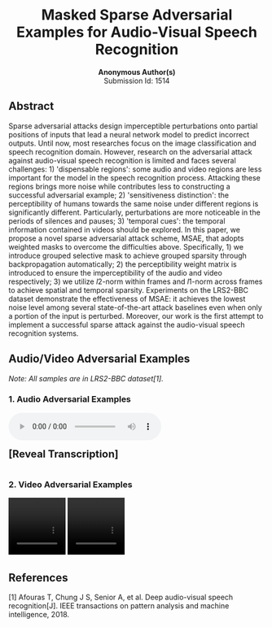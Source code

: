 <h1><center>Masked Sparse Adversarial Examples for Audio-Visual Speech Recognition</center></h1>

<center><b>Anonymous Author(s)</b></center>

<center>Submission Id: 1514</center> 

## Abstract
Sparse adversarial attacks design imperceptible perturbations onto partial positions of inputs that lead a neural network model to predict incorrect outputs. Until now, most researches focus on the image classification and speech recognition domain. However, research on the adversarial attack against audio-visual speech recognition is limited and faces several challenges: 1) 'dispensable regions': some audio and video regions are less important for the model in the speech recognition process. Attacking these regions brings more noise while contributes less to constructing a successful adversarial example; 2) 'sensitiveness distinction': the perceptibility of humans towards the same noise under different regions is significantly different. Particularly, perturbations are more noticeable in the periods of silences and pauses; 3) 'temporal cues': the temporal information contained in videos should be explored. In this paper, we propose a novel sparse adversarial attack scheme, MSAE, that adopts weighted masks to overcome the difficulties above. Specifically, 1) we introduce grouped selective mask to achieve grouped sparsity through backpropagation automatically; 2) the perceptibility weight matrix is introduced to ensure the imperceptibility of the audio and video respectively; 3) we utilize $l2$-norm within frames and $l1$-norm across frames to achieve spatial and temporal sparsity. Experiments on the LRS2-BBC dataset demonstrate the effectiveness of MSAE: it achieves the lowest noise level among several state-of-the-art attack baselines even when only a portion of the input is perturbed. Moreover, our work is the first attempt to implement a successful sparse attack against the audio-visual speech recognition systems.

## Audio/Video Adversarial Examples
*Note: All samples are in LRS2-BBC dataset[1].*

### 1. Audio Adversarial Examples

<div>
	<audio src="MSAE_FPM/BUT BEFORE I DO.wav" controls="controls" style='display:inline-block;'>
	Your browser does not support the audio element.
	</audio>
	<label for="audio1" style='display:inline-block;line-height:54px;font-size:20px;font-weight:bold; text-align:center;'>[Reveal Transcription]</label>
	<input id="audio1" type="submit" value="在线支付" onclick="display('lb')" style="display:none">
	<div id="lb" style="display:none">
		<strong>Clean audio:</strong> “But before I do.”
	</div>
</div>

### 2. Video Adversarial Examples

<video width="112" height="112" controls>
  <source src="MSAE_FPM/BUT BEFORE I DO.mp4" type="video/mp4">
  <source src="MSAE_FPM/BUT BEFORE I DO.avi" type="video/avi">
  您的浏览器不支持 HTML5 video 标签。
</video>

<video width="112" height="112" controls>
  <source src="MSAE_FPM/IF IT WAS GOING TO BE INCREASED.mp4" type="video/mp4">
  <source src="MSAE_FPM/IF IT WAS GOING TO BE INCREASED.avi" type="video/avi">
  您的浏览器不支持 HTML5 video 标签。
</video>


## References
[1] Afouras T, Chung J S, Senior A, et al. Deep audio-visual speech recognition[J]. IEEE transactions on pattern analysis and machine intelligence, 2018.




<script type="text/javascript">
 
    function display(id){  
        var traget=document.getElementById(id);  
        if(traget.style.display=="none"){  
            traget.style.display="";  
        }else{  
            traget.style.display="none";  
      }  
   }  
</script>
